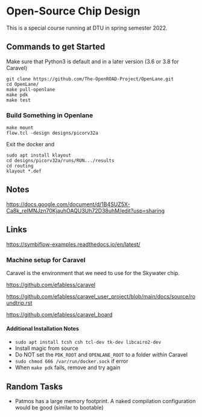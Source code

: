 # Open-Source Chip Design

This is a special course running at DTU in spring semester 2022.

## Commands to get Started

Make sure that Python3 is default and in a later version (3.6 or 3.8 for Caravel)

```
git clone https://github.com/The-OpenROAD-Project/OpenLane.git
cd OpenLane/
make pull-openlane
make pdk
make test
```

### Build Something in Openlane

```
make mount
flow.tcl -design designs/picorv32a
```

Exit the docker and

```
sudo apt install klayout
cd designs/picorv32a/runs/RUN.../results
cd routing
klayout *.def
```

## Notes

https://docs.google.com/document/d/1B4SUZ5X-Ca8k_reIMNJzn70KjauhOAQU3Uh72D38uhM/edit?usp=sharing

## Links

https://symbiflow-examples.readthedocs.io/en/latest/

### Machine setup for Caravel

Caravel is the environment that we need to use for the Skywater chip.

https://github.com/efabless/caravel

https://github.com/efabless/caravel_user_project/blob/main/docs/source/roundtrip.rst

https://github.com/efabless/caravel_board


#### Additional Installation Notes

 * ```sudo apt install tcsh csh tcl-dev tk-dev libcairo2-dev```
 * Install magic from source
 * Do NOT set the ```PDK_ROOT``` and ```OPENLANE_ROOT``` to a folder *within* Caravel
 * ```sudo chmod 666 /var/run/docker.sock``` if error
 * When ```make pdk``` fails, remove and try again


## Random Tasks

 * Patmos has a large memory footprint. A naked compilation configuration would be good (similar to bootable)

